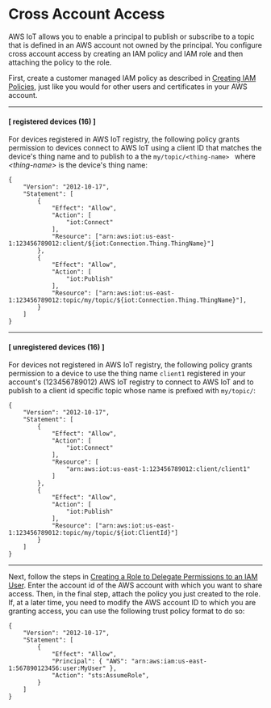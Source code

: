 # Cross Account Access<a name="cross-account-access"></a>

AWS IoT allows you to enable a principal to publish or subscribe to a topic that is defined in an AWS account not owned by the principal\. You configure cross account access by creating an IAM policy and IAM role and then attaching the policy to the role\.

First, create a customer managed IAM policy as described in [Creating IAM Policies](https://docs.aws.amazon.com/IAM/latest/UserGuide/access_policies_create.html), just like you would for other users and certificates in your AWS account\. 

------
#### [ registered devices \(16\) ]

For devices registered in AWS IoT registry, the following policy grants permission to devices connect to AWS IoT using a client ID that matches the device's thing name and to publish to a the `my/topic/<thing-name> ` where *<thing\-name>* is the device's thing name:

```
{
    "Version": "2012-10-17",
    "Statement": [
        {
            "Effect": "Allow",
            "Action": [
                "iot:Connect"
            ],
            "Resource": ["arn:aws:iot:us-east-1:123456789012:client/${iot:Connection.Thing.ThingName}"]
        },
        {
            "Effect": "Allow",
            "Action": [
                "iot:Publish"
            ],
            "Resource": ["arn:aws:iot:us-east-1:123456789012:topic/my/topic/${iot:Connection.Thing.ThingName}"],
        }
    ]
}
```

------
#### [ unregistered devices \(16\) ]

For devices not registered in AWS IoT registry, the following policy grants permission to a device to use the thing name `client1` registered in your account's \(123456789012\) AWS IoT registry to connect to AWS IoT and to publish to a client id specific topic whose name is prefixed with `my/topic/`:

```
{
    "Version": "2012-10-17",
    "Statement": [
        {
            "Effect": "Allow",
            "Action": [
                "iot:Connect"
            ],
            "Resource": [
                "arn:aws:iot:us-east-1:123456789012:client/client1"
            ]
        },
        {
            "Effect": "Allow",
            "Action": [
                "iot:Publish"
            ],
            "Resource": ["arn:aws:iot:us-east-1:123456789012:topic/my/topic/${iot:ClientId}"]
        }
    ]
}
```

------

Next, follow the steps in [Creating a Role to Delegate Permissions to an IAM User](https://docs.aws.amazon.com/IAM/latest/UserGuide/id_roles_create_for-user.html)\. Enter the account id of the AWS account with which you want to share access\. Then, in the final step, attach the policy you just created to the role\. If, at a later time, you need to modify the AWS account ID to which you are granting access, you can use the following trust policy format to do so: 

```
{
    "Version": "2012-10-17",
    "Statement": [
        {
            "Effect": "Allow",
            "Principal": { "AWS": "arn:aws:iam:us-east-1:567890123456:user:MyUser" },
            "Action": "sts:AssumeRole",
        }
    ]
}
```